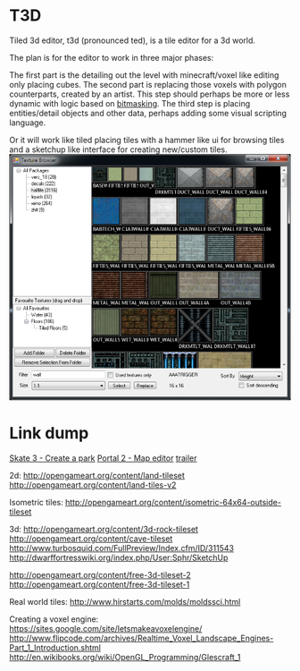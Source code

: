 T3D
=======

Tiled 3d editor, t3d (pronounced ted), is a tile editor for a 3d world.

The plan is for the editor to work in three major phases:

The first part is the detailing out the level with minecraft/voxel like editing only placing cubes. The second part is replacing those voxels with polygon counterparts, created by an artist. This step should perhaps be more or less dynamic with logic based on [bitmasking](http://www.angryfishstudios.com/2011/04/adventures-in-bitmasking/). The third step is placing entities/detail objects and other data, perhaps adding some visual scripting language.

Or it will work like tiled placing tiles with a hammer like ui for browsing tiles and a sketchup like interface for creating new/custom tiles.
![hammer like ui](texture_browser.png)

Link dump
==========

[Skate 3 - Create a park](https://www.youtube.com/watch?v=JMSXbOYxkhQ)
[Portal 2 - Map editor](https://www.youtube.com/watch?v=1-H4ev89nnU) [trailer](http://www.ign.com/videos/2012/04/30/portal-2-perpetual-testing-initiative)

2d:
http://opengameart.org/content/land-tileset
http://opengameart.org/content/land-tiles-v2

Isometric tiles:
http://opengameart.org/content/isometric-64x64-outside-tileset

3d:
http://opengameart.org/content/3d-rock-tileset
http://opengameart.org/content/cave-tileset
http://www.turbosquid.com/FullPreview/Index.cfm/ID/311543
http://dwarffortresswiki.org/index.php/User:Sphr/SketchUp

http://opengameart.org/content/free-3d-tileset-2
http://opengameart.org/content/free-3d-tileset-1

Real world tiles:
http://www.hirstarts.com/molds/moldssci.html

Creating a voxel engine:
https://sites.google.com/site/letsmakeavoxelengine/
http://www.flipcode.com/archives/Realtime_Voxel_Landscape_Engines-Part_1_Introduction.shtml
http://en.wikibooks.org/wiki/OpenGL_Programming/Glescraft_1